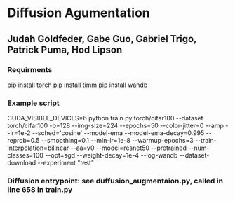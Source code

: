# Diffusion Agumentation
## Judah Goldfeder, Gabe Guo, Gabriel Trigo, Patrick Puma, Hod Lipson

### Requirments
pip install torch
pip install timm
pip install wandb


### Example script
CUDA_VISIBLE_DEVICES=6 python train.py torch/cifar100 --dataset torch/cifar100 -b=128 --img-size=224 --epochs=50 --color-jitter=0 --amp --lr=1e-2 --sched='cosine' --model-ema --model-ema-decay=0.995 --reprob=0.5 --smoothing=0.1 --min-lr=1e-8 --warmup-epochs=3 --train-interpolation=bilinear --aa=v0 --model=resnet50 --pretrained --num-classes=100 --opt=sgd --weight-decay=1e-4 --log-wandb --dataset-download --experiment "test" 



### Diffusion entrypoint: see duffusion_augmentaion.py, called in line 658 in train.py